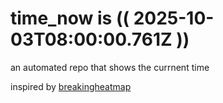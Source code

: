 # time_now is (( 2025-10-03T08:00:00.761Z ))

an automated repo that shows the currnent time

inspired by [breakingheatmap](https://github.com/breakingheatmap/breakingheatmap)